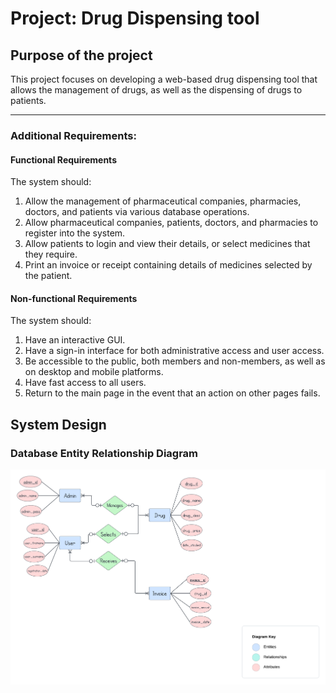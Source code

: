 # Project: Drug Dispensing tool
## Purpose of the project
This project focuses on developing a web-based drug dispensing tool that allows the management of drugs, as well as the dispensing of drugs to patients.

---

### Additional Requirements:
#### Functional Requirements
The system should:
1. Allow the management of pharmaceutical companies, pharmacies, doctors, and patients via various database operations.
2. Allow pharmaceutical companies, patients, doctors, and pharmacies to register into the system.
3. Allow patients to login and view their details, or select medicines that they require.
4. Print an invoice or receipt containing details of medicines selected by the patient.

#### Non-functional Requirements
The system should:
1. Have an interactive GUI.
2. Have a sign-in interface for both administrative access and user access.
3. Be accessible to the public, both members and non-members, as well as on desktop and mobile platforms.
4. Have fast access to all users.
5. Return to the main page in the event that an action on other pages fails.

## System Design
### Database Entity Relationship Diagram
![Database ERD](img/Database_ERD.png)
